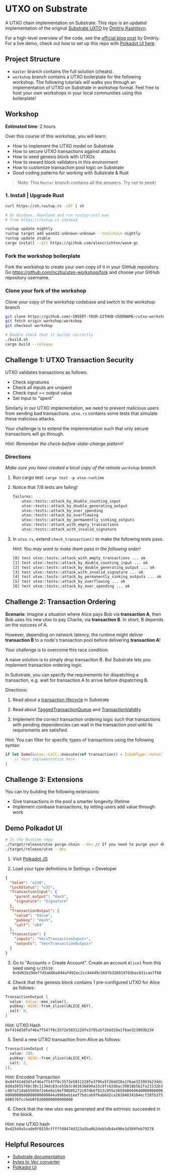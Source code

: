 # UTXO on Substrate

A UTXO chain implementation on Substrate. This repo is an updated implementation of the original [Substrate UXTO](https://github.com/0x7CFE/substrate-node-template/tree/utxo) by [Dmitriy Kashitsyn](https://github.com/0x7CFE).

For a high-level overview of the code, see the [official blog post](https://www.parity.io/utxo-on-substrate/) by Dmitriy. For a live demo, check out how to set up this repo with [Polkadot UI here](#Demo-Polkadot-UI).

## Project Structure

-   `master` branch contains the full solution (cheats).
-   `workshop` branch contains a UTXO boilerplate for the following workshop. The following tutorials will walks you through an implementation of UTXO on Substrate in workshop format. Feel free to host your own workshops in your local communities using this boilerplate!

## Workshop

**Estimated time**: 2 hours

Over this course of this workshop, you will learn:

-   How to implement the UTXO model on Substrate
-   How to secure UTXO transactions against attacks
-   How to seed genesis block with UTXOs
-   How to reward block validators in this environment
-   How to customize transaction pool logic on Substrate
-   Good coding patterns for working with Substrate & Rust

> Note: This `Master` branch contains all the answers. Try not to peek!

### 1. Install | Upgrade Rust

```zsh
curl https://sh.rustup.rs -sSf | sh

# On Windows, download and run rustup-init.exe
# from https://rustup.rs instead

rustup update nightly
rustup target add wasm32-unknown-unknown --toolchain nightly
rustup update stable
cargo install --git https://github.com/alexcrichton/wasm-gc
```

### Fork the workshop boilerplate

Fork the workshop to create your own copy of it in your GitHub repository.
Go <https://github.com/nczhu/utxo-workshop/fork> and choose your GitHub repository username.

### Clone your fork of the workshop

Clone your copy of the workshop codebase and switch to the workshop branch

```zsh
git clone https://github.com/<INSERT-YOUR-GITHUB-USERNAME>/utxo-workshop.git
git fetch origin workshop:workshop
git checkout workshop

# Double check that it builds correctly
./build.sh
cargo build --release
```

## Challenge 1: UTXO Transaction Security

UTXO validates transactions as follows:

-   Check signatures
-   Check all inputs are unspent
-   Check input == output value
-   Set Input to "spent"

Similarly in our UTXO implementation, we need to prevent malicious users from sending bad transactions. `utxo.rs` contains some tests that simulate these malicious attacks.

Your challenge is to extend the implementation such that only secure transactions will go through.

_Hint: Remember the check-before-state-change pattern!_

### Directions

_Make sure you have created a local copy of the remote `workshop` branch_

1.  Run cargo test: `cargo test -p utxo-runtime`

2.  Notice that 7/8 tests are failing!

    ```zsh
    failures:
        utxo::tests::attack_by_double_counting_input
        utxo::tests::attack_by_double_generating_output
        utxo::tests::attack_by_over_spending
        utxo::tests::attack_by_overflowing
        utxo::tests::attack_by_permanently_sinking_outputs
        utxo::tests::attack_with_empty_transactions
        utxo::tests::attack_with_invalid_signature
    ```

3.  In `utxo.rs`, extend `check_transaction()` to make the following tests pass.

    _Hint: You may want to make them pass in the following order!_

    ```zsh
    [0] test utxo::tests::attack_with_empty_transactions ... ok
    [1] test utxo::tests::attack_by_double_counting_input ... ok
    [2] test utxo::tests::attack_by_double_generating_output ... ok
    [3] test utxo::tests::attack_with_invalid_signature ... ok
    [4] test utxo::tests::attack_by_permanently_sinking_outputs ... ok
    [5] test utxo::tests::attack_by_overflowing ... ok
    [6] test utxo::tests::attack_by_over_spending ... ok
    ```

## Challenge 2: Transaction Ordering

**Scenario**: Imagine a situation where Alice pays Bob via **transaction A**, then Bob uses his new utxo to pay Charlie, via **transaction B**. In short, B depends on the success of A.

However, depending on network latency, the runtime might deliver **transaction B** to a node's transaction pool before delivering **transaction A**!

Your challenge is to overcome this race condition.

A naive solution is to simply drop transaction B. But Substrate lets you implement transaction ordering logic.

In Substrate, you can specify the requirements for dispatching a transaction, e.g. wait for transaction A to arrive before dispatching B.

Directions:

1.  Read about a [transaction lifecycle](https://docs.substrate.dev/docs/transaction-lifecycle-in-substrate) in Substrate

2.  Read about [TaggedTransactionQueue](https://crates.parity.io/substrate_client/runtime_api/trait.TaggedTransactionQueue.html?search=) and [TransactionValidity](https://crates.parity.io/sr_primitives/transaction_validity/enum.TransactionValidity.html)

3.  Implement the correct transaction ordering logic such that transactions with pending dependencies can wait in the transaction pool until its requirements are satisfied.

Hint: You can filter for specific types of transactions using the following syntax:

```rust
if let Some(&utxo::Call::execute(ref transaction)) = IsSubType::<utxo::Module<Runtime>>::is_aux_sub_type(&tx.function) {
    // Your implementation here
}
```

## Challenge 3: Extensions

You can try building the following extensions:

-   Give transactions in the pool a smarter longevity lifetime
-   Implement coinbase transactions, by letting users add value through work

## Demo Polkadot UI

```zsh
# In the Runtime repo
./target/release/utxo purge-chain --dev // If you need to purge your db
./target/release/utxo --dev
```

1.  Visit [Polkadot JS](https://substrate-ui.parity.io/#/settings)

2.  Load your type definitions in Settings > Developer

```json
{
  "Value": "u128",
  "LockStatus": "u32",
  "TransactionInput": {
    "parent_output": "Hash",
    "signature": "Signature"
  },
  "TransactionOutput": {
    "value": "Value",
    "pubkey": "Hash",
    "salt": "u64"
  },
  "Transaction": {
    "inputs": "Vec<TransactionInput>",
    "outputs": "Vec<TransactionOutput>"
  }
}
```

3.  Go to "Accounts > Create Account".  Create an account `Alice1` from this seed using `sr25519`:
    `0x9d61b19deffd5a60ba844af492ec2cc44449c5697b326919703bac031cae7f60`

4.  Check that the genesis block contains 1 pre-configured UTXO for Alice as follows:

```rust
TransactionOutput {
  value: Value::max_value(),
  pubkey: H256::from_slice(&ALICE_KEY),
  salt: 0,
}
```

Hint: UTXO Hash
`0xf414d3dfaf46a7f547f8c3572e5831228fe3795a5f26dd10a1f6ae323993b234`

5.  Send a new UTXO transaction from Alice as follows:

```rust
TransactionOutput {
  value: 100,
  pubkey: H256::from_slice(&ALICE_KEY),
  salt: 2,
}],
```

Hint: Encoded Transaction
`0x04f414d3dfaf46a7f547f8c3572e5831228fe3795a5f26dd10a1f6ae323993b234dc6dda5055768c30c1134dc83ce55b3c463636899a33c9fc62dbac39018b562fa21532b3c487a71dab55036f2e6e0a19ef98b05272c07db6f013c055e3659400046400000000000000000000000000000044a996beb1eef7bdcab976ab6d2ca26104834164ecf28fb375600576fcc6eb0f0200000000000000`

6.  Check that the new utxo was generated and the extrinsic succeeded in the block.

Hint: new UTXO hash
`0xd25d4a5cade9f8219cfffffd8474d323a5ba0b2deb5db4a490e1d3b9feb79278`

## Helpful Resources

-   [Substrate documentation](http://crates.parity.io)
-   [bytes to Vec<u8> converter](https://cryptii.com/pipes/integer-encoder)
-   [Polkadot UI](https://polkadot.js.org/)
